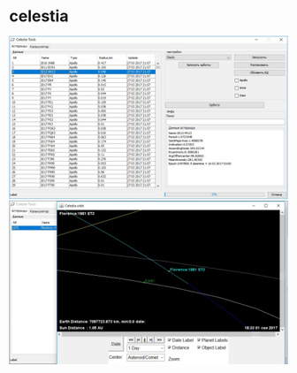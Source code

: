 # celestia
![preview1](https://github.com/arnyigor/celestia/blob/master/img2.jpg)
![preview2](https://github.com/arnyigor/celestia/blob/master/img1.jpg)
